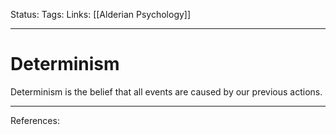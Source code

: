 Status:
Tags:
Links: [[Alderian Psychology]]
___
# Determinism
Determinism is the belief that all events are caused by our previous actions.

___
References: